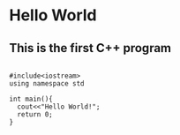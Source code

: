 # Hello World
## This is the first C++ program

```c_cpp

#include<iostream>
using namespace std

int main(){
  cout<<"Hello World!"; 
  return 0;
} 
```

